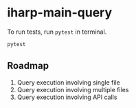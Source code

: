 # iharp-main-query

To run tests, run `pytest` in terminal. 
```bash
pytest
```

## Roadmap
1. Query execution involving single file
2. Query execution involving multiple files
3. Query execution involving API calls